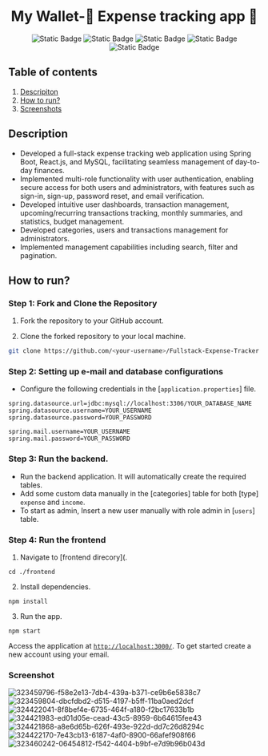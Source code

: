 <h1 align="center">My Wallet-🌟 Expense tracking app 🌟</h1>

<p align="center">
  <img alt="Static Badge" src="https://img.shields.io/badge/Spring%20Boot-darkgreen?style=for-the-badge">
  <img alt="Static Badge" src="https://img.shields.io/badge/React.js-blue?style=for-the-badge">
  <img alt="Static Badge" src="https://img.shields.io/badge/mysql-red?style=for-the-badge">
  <img alt="Static Badge" src="https://img.shields.io/badge/css-purple?style=for-the-badge">
  <img alt="Static Badge" src="https://img.shields.io/badge/jwt-orange?style=for-the-badge">
</p>

## Table of contents

1. [Descripiton](#description)
2. [How to run?](#how-to-run)
3. [Screenshots](#screenshots)

## Description

- Developed a full-stack expense tracking web application using Spring Boot, React.js, and MySQL, facilitating seamless management of day-to-day finances.
- Implemented multi-role functionality with user authentication, enabling secure access for both users and administrators, with features such as sign-in, sign-up, password reset, and email verification.
- Developed intuitive user dashboards, transaction management, upcoming/recurring transactions tracking, monthly summaries, and statistics, budget management.
- Developed categories, users and transactions management for administrators.
- Implemented management capabilities including search, filter and pagination.

## How to run?

### Step 1: Fork and Clone the Repository

1. Fork the repository to your GitHub account.

2. Clone the forked repository to your local machine.

```sh
git clone https://github.com/<your-username>/Fullstack-Expense-Tracker
```

### Step 2: Setting up e-mail and database configurations

- Configure the following credentials in the [`application.properties`] file.

```properties
spring.datasource.url=jdbc:mysql://localhost:3306/YOUR_DATABASE_NAME
spring.datasource.username=YOUR_USERNAME
spring.datasource.password=YOUR_PASSWORD

spring.mail.username=YOUR_USERNAME
spring.mail.password=YOUR_PASSWORD
```

### Step 3: Run the backend.

- Run the backend application. It will automatically create the required tables. 
- Add some custom data manually in the [categories] table for both [type] `expense` and `income`.
- To start as admin, Insert a new user manually with role admin in [`users`] table.

### Step 4: Run the frontend

1. Navigate to [frontend direcory](.
```
cd ./frontend
```

2. Install dependencies.
```
npm install
```

3. Run the app.
```
npm start
```

Access the application at [`http://localhost:3000/`](http://localhost:3000/).
To get started create a new account using your email.

### Screenshot

![323459796-f58e2e13-7db4-439a-b371-ce9b6e5838c7](https://github.com/user-attachments/assets/bc39ad60-88c2-43dd-8019-98295f20b223)
![323459804-dbcfdbd2-d515-4197-b5ff-11ba0aed2dcf](https://github.com/user-attachments/assets/9a888586-ac31-4ddf-b803-64268dc52a0f)
![324422041-8f8bef4e-6735-464f-a180-f2bc17633b1b](https://github.com/user-attachments/assets/8d579e34-edce-414e-b00d-26899d25ec2f)
![324421983-ed01d05e-cead-43c5-8959-6b64615fee43](https://github.com/user-attachments/assets/d725620b-ba60-4bb3-813e-f4339bd9da8a)
![324421868-a8e6d65b-626f-493e-922d-dd7c26d8294c](https://github.com/user-attachments/assets/9400b6e6-faaf-47f8-b6c7-0f9e0faa8bf9)
![324422170-7e43cb13-6187-4af0-8900-66afef908f66](https://github.com/user-attachments/assets/43713cfc-057c-415b-81a2-8a3b9efd86a1)
![323460242-06454812-f542-4404-b9bf-e7d9b96b043d](https://github.com/user-attachments/assets/b1da2144-076f-43f3-814e-59265c182534)







